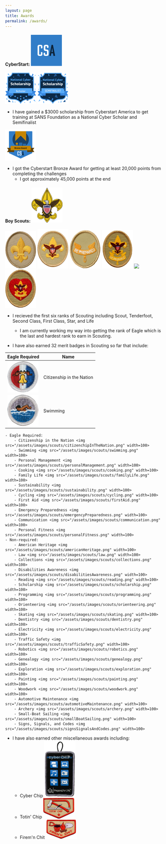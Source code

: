 ```yaml
---
layout: page
title: Awards
permalink: /awards/
---
```


#### CyberStart: <img src="/assets/images/cyberstart-america/cyberStartAmerica.png" width=100>

<img src="/assets/images/cyberstart-america/NationalCyberScholar.png" width=100>
<img src="/assets/images/cyberstart-america/NationalCyberSemifinalist.png" width=100>

- I have gained a $3000 scholarship from Cyberstart America to get training at SANS Foundation as a National Cyber Scholar and Semifinalist

<img src="/assets/images/cyberstart-america/CyberStartBronzeAward.png" width=100>

- I got the Cyberstart Bronze Award for getting at least 20,000 points from completing the challenges
    - I got approximately 45,000 points at the end

#### Boy Scouts: <img src="/assets/images/scouts/scoutEmblem.png" width=100>

<img src="/assets/images/scouts/scoutRank.png" width=100>
<img src="/assets/images/scouts/tenderfootRank.png" width=100>
<img src="/assets/images/scouts/secondClassRank.png" width=100>
<img src="/assets/images/scouts/firstClassRank.png" width=100>
<img src="/assets/images/scouts/starRank.jpeg" width=100>
<img src="/assets/images/scouts/lifeRank.png" width=100>

- I recieved the first six ranks of Scouting including Scout, Tenderfoot, Second Class, First Class, Star, and Life
    - I am currently working my way into getting the rank of Eagle which is the last and hardest rank to earn in Scouting.

- I have also earned 32 merit badges in Scouting so far that include:

Eagle Required | Name |
--- | --- |
<img src="/assets/images/scouts/citizenchipInTheNation.png" width=100> | Citizenship in the Nation |
<img src="/assets/images/scouts/swimming.png" width=100> | Swimming |

    - Eagle Required:
        - Citizenship in the Nation <img src="/assets/images/scouts/citizenchipInTheNation.png" width=100>
        - Swimming <img src="/assets/images/scouts/swimming.png" width=100>
        - Personal Management <img src="/assets/images/scouts/personalManagement.png" width=100>
        - Cooking <img src="/assets/images/scouts/cooking.png" width=100>
        - Family Life <img src="/assets/images/scouts/familyLife.png" width=100>
        - Sustainability <img src="/assets/images/scouts/sustainability.png" width=100>
        - Cycling <img src="/assets/images/scouts/cycling.png" width=100>
        - First Aid <img src="/assets/images/scouts/firstAid.png" width=100>
        - Emergency Preparedness <img src="/assets/images/scouts/emergencyPreparedness.png" width=100>
        - Communication <img src="/assets/images/scouts/communication.png" width=100>
        - Personal Fitness <img src="/assets/images/scouts/personalFitness.png" width=100>
    - Non-required:
        - American Heritage <img src="/assets/images/scouts/americanHeritage.png" width=100>
        - Law <img src="/assets/images/scouts/law.png" width=100>
        - Collections <img src="/assets/images/scouts/collections.png" width=100>
        - Disabilities Awareness <img src="/assets/images/scouts/disabilitiesAwareness.png" width=100>
        - Reading <img src="/assets/images/scouts/reading.png" width=100>
        - Scholarship <img src="/assets/images/scouts/scholarship.png" width=100>
        - Programming <img src="/assets/images/scouts/programming.png" width=100>
        - Orienteering <img src="/assets/images/scouts/orienteering.png" width=100>
        - Skating <img src="/assets/images/scouts/skating.png" width=100>
        - Dentistry <img src="/assets/images/scouts/dentistry.png" width=100>
        - Electricity <img src="/assets/images/scouts/electricity.png" width=100>
        - Traffic Safety <img src="/assets/images/scouts/trafficSafety.png" width=100>
        - Robotics <img src="/assets/images/scouts/robotics.png" width=100>
        - Genealogy <img src="/assets/images/scouts/genealogy.png" width=100>
        - Exploration <img src="/assets/images/scouts/exploration.png" width=100>
        - Painting <img src="/assets/images/scouts/painting.png" width=100>
        - Woodwork <img src="/assets/images/scouts/woodwork.png" width=100>
        - Automotive Maintenance <img src="/assets/images/scouts/automotiveMaintenance.png" width=100>
        - Archery <img src="/assets/images/scouts/archery.png" width=100>
        - Small-Boat Sailing <img src="/assets/images/scouts/smallBoatSailing.png" width=100>
        - Signs, Signals, and Codes <img src="/assets/images/scouts/signsSignalsAndCodes.png" width=100>

- I have also earned other miscellaneous awards including:
    - Cyber Chip <img src="/assets/images/scouts/cyberChip.webp" width=100>
    - Totin' Chip <img src="/assets/images/scouts/totinChip.png" width=100>
    - Firem'n Chit <img src="/assets/images/scouts/firemenChit.png" width=100>
